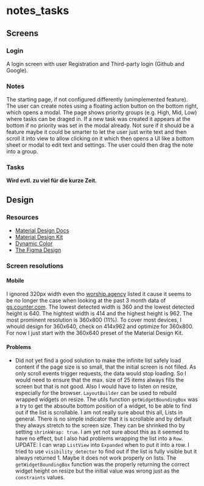 # notes_tasks

## Screens

### Login

A login screen with user Registration and Third-party login (Github and Google).

### Notes

The starting page, if not configured differently (unimplemented feature). The user can create notes using a floating action button on the bottom right, which opens a modal. The page shows priority groups (e.g. High, Mid, Low) where tasks can be draged in. If a new task was created it appears at the bottom if no priority was set in the modal already. Not sure if it should be a feature maybe it could be smarter to let the user just write text and then scroll it into view to allow clicking on it which then opens a UI like a bottom sheet or modal to edit text and settings. The user could then drag the note into a group.

### Tasks

**Wird evtl. zu viel für die kurze Zeit.**

## Design

### Resources

- [Material Design Docs](https://m3.material.io/)
- [Material Design Kit](https://www.figma.com/community/file/1035203688168086460/material-3-design-kit)
- [Dynamic Color](https://pub.dev/packages/dynamic_color)
- [The Figma Design](https://www.figma.com/file/5F3Sk3EhUo50gunUQXfow6)

### Screen resolutions

#### Mobile

I ignored 320px width even tho [worship.agency](https://worship.agency/mobile-screen-sizes-for-2023-based-on-data-from-2022) listed it cause it seems to be no longer the case when looking at the past 3 month data of [gs.counter.com](https://gs.statcounter.com/screen-resolution-stats/mobile/worldwide/#monthly-202308-202310-bar). The lowest detected width is 360 and the lowest detected height is 640. The hightest width is 414 and the highest height is 962. The most prominent resolution is 360x800 (11%). To cover most devices, I whould design for 360x640, check on 414x962 and optimize for 360x800. For now I just start with the 360x640 preset of the Material Design Kit.

#### Problems

- Did not yet find a good solution to make the infinite list safely load content if the page size is so small, that the initial screen is not filled. As only scroll events trigger requests, the data would stop loading. So I would need to ensure that the max. size of 25 items always fills the screen but that is not good. Also I would have to listen on resize, especially for the browser. `LayoutBuilder` can be used to rebuild wrapped widgets on resize. The utils function `getWidgetBoundingBox` was a try to get the absoulte bottom position of a widget, to be able to find out if the list is scrollable. I am not really sure about this all, Lists in general. There is no simple indicator that it is scrollable and by default they always stretch to the screen size. They can be shrinked tho by setting `shrinkWrap: true`. I am yet not sure about this as it seemed to have no effect, but I also had problems wrapping the list into a `Row`. UPDATE: I can wrap `ListView` into `Expanded` when to put it into a row. I tried to use `visibility_detector` to find out if the list is fully visible but it always returned 1. Maybe it does not work properly on lists. The `getWidgetBoundingBox` function was the properly returning the correct widget height on resize but the initial value was wrong just as the `constraints` values.
